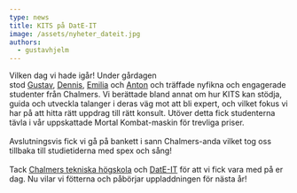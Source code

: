 ```yaml
---
type: news
title: KITS på DatE-IT
image: /assets/nyheter_dateit.jpg
authors:
  - gustavhjelm
---
```

Vilken dag vi hade igår! Under gårdagen stod [Gustav](https://www.linkedin.com/in/ACoAACXH98gBMPUsMwSF2CkXyA4gknQRTz82sD0), [Dennis](https://www.linkedin.com/in/ACoAACGfxrsBmcdo87mcF8zMuj3GqUL5c8N9vAU), [Emilia](https://www.linkedin.com/in/ACoAAB9ILyQBhPDlkYOJmzbwjRfsm_qLeTw4rEE) och [Anton](https://www.linkedin.com/in/ACoAABOks7gBaEnvWQ2zeiJEUV_jlB2tX3RPpJQ) och träffade nyfikna och engagerade studenter från Chalmers. Vi berättade bland annat om hur KITS kan stödja, guida och utveckla talanger i deras väg mot att bli expert, och vilket fokus vi har på att hitta rätt uppdrag till rätt konsult. Utöver detta fick studenterna tävla i vår uppskattade Mortal Kombat-maskin för trevliga priser.\
\
Avslutningsvis fick vi gå på bankett i sann Chalmers-anda vilket tog oss tillbaka till studietiderna med spex och sång!\
\
Tack [Chalmers tekniska högskola](https://www.linkedin.com/company/chalmers-university-of-technology/) och [DatE-IT](https://www.linkedin.com/company/date-it/) för att vi fick vara med på er dag. Nu vilar vi fötterna och påbörjar uppladdningen för nästa år!